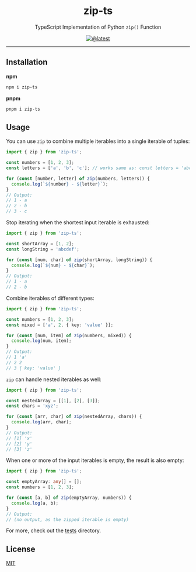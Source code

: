 <div align="center">

# zip-ts

TypeScript Implementation of Python `zip()` Function

[![@latest](https://img.shields.io/npm/v/zip-ts.svg)](https://www.npmjs.com/package/zip-ts)
<hr/>
</div>
  
## Installation 
**npm**
```bash
npm i zip-ts
```
**pnpm**
```bash
pnpm i zip-ts
```
## Usage
You can use ``zip`` to combine multiple iterables into a single iterable of tuples:
```ts
import { zip } from 'zip-ts';

const numbers = [1, 2, 3];
const letters = ['a', 'b', 'c']; // works same as: const letters = 'abc'

for (const [number, letter] of zip(numbers, letters)) {
  console.log(`${number} - ${letter}`);
}
// Output:
// 1 - a
// 2 - b
// 3 - c
```
Stop iterating when the shortest input iterable is exhausted:
```ts
import { zip } from 'zip-ts';

const shortArray = [1, 2];
const longString = 'abcdef';

for (const [num, char] of zip(shortArray, longString)) {
  console.log(`${num} - ${char}`);
}
// Output:
// 1 - a
// 2 - b
```
Combine iterables of different types:
```ts
import { zip } from 'zip-ts';

const numbers = [1, 2, 3];
const mixed = ['a', 2, { key: 'value' }];

for (const [num, item] of zip(numbers, mixed)) {
  console.log(num, item);
}
// Output:
// 1 'a'
// 2 2
// 3 { key: 'value' }
```
``zip`` can handle nested iterables as well:
```ts
import { zip } from 'zip-ts';

const nestedArray = [[1], [2], [3]];
const chars = 'xyz';

for (const [arr, char] of zip(nestedArray, chars)) {
  console.log(arr, char);
}
// Output:
// [1] 'x'
// [2] 'y'
// [3] 'z'
```
When one or more of the input iterables is empty, the result is also empty:
```ts
import { zip } from 'zip-ts';

const emptyArray: any[] = [];
const numbers = [1, 2, 3];

for (const [a, b] of zip(emptyArray, numbers)) {
  console.log(a, b);
}
// Output:
// (no output, as the zipped iterable is empty)
```
For more, check out the [tests](/tests) directory.

## License 
[MIT](https://github.com/AshGw/zip-ts/blob/main/LICENSE)